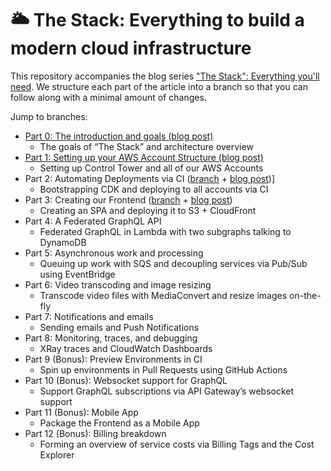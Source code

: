 # 🌥️ The Stack: Everything to build a modern cloud infrastructure

This repository accompanies the blog series ["The Stack": Everything you'll need](https://codetalk.io/posts/2023-01-29-the-stack.html). We structure each part of the article into a branch so that you can follow along with a minimal amount of changes.

Jump to branches:
- [Part 0: The introduction and goals (blog post)](https://codetalk.io/posts/2023-01-29-the-stack.html)
  - The goals of “The Stack” and architecture overview
- [Part 1: Setting up your AWS Account Structure (blog post)](https://codetalk.io/posts/2023-10-07-the-stack-part-1.html)
  - Setting up Control Tower and all of our AWS Accounts
- Part 2: Automating Deployments via CI ([branch](https://github.com/codetalkio/the-stack/tree/part-2-automatic-deployments) + [blog post](https://codetalk.io/posts/2023-10-07-the-stack-part-2.html))]
  - Bootstrapping CDK and deploying to all accounts via CI
- Part 3: Creating our Frontend ([branch](https://github.com/codetalkio/the-stack/tree/part-3-frontend) + [blog post](https://codetalk.io/posts/2023-10-16-the-stack-part-3.html))
  - Creating an SPA and deploying it to S3 + CloudFront
- Part 4: A Federated GraphQL API
  - Federated GraphQL in Lambda with two subgraphs talking to DynamoDB
- Part 5: Asynchronous work and processing
  - Queuing up work with SQS and decoupling services via Pub/Sub using EventBridge
- Part 6: Video transcoding and image resizing
  - Transcode video files with MediaConvert and resize images on-the-fly
- Part 7: Notifications and emails
  - Sending emails and Push Notifications
- Part 8: Monitoring, traces, and debugging
  - XRay traces and CloudWatch Dashboards
- Part 9 (Bonus): Preview Environments in CI
  - Spin up environments in Pull Requests using GitHub Actions
- Part 10 (Bonus): Websocket support for GraphQL
  - Support GraphQL subscriptions via API Gateway’s websocket support
- Part 11 (Bonus): Mobile App
  - Package the Frontend as a Mobile App
- Part 12 (Bonus): Billing breakdown
  - Forming an overview of service costs via Billing Tags and the Cost Explorer
